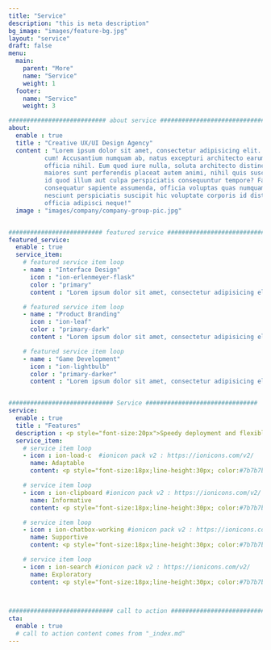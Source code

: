```yaml
---
title: "Service"
description: "this is meta description"
bg_image: "images/feature-bg.jpg"
layout: "service"
draft: false
menu:
  main:
    parent: "More"
    name: "Service"
    weight: 1
  footer:
    name: "Service"
    weight: 3

########################### about service #############################
about:
  enable : true
  title : "Creative UX/UI Design Agency"
  content : "Lorem ipsum dolor sit amet, consectetur adipisicing elit. Voluptate soluta corporis odit, optio
          cum! Accusantium numquam ab, natus excepturi architecto earum ipsa aliquam, illum, omnis rerum, eveniet
          officia nihil. Eum quod iure nulla, soluta architecto distinctio. Nesciunt odio ullam expedita, neque fugit
          maiores sunt perferendis placeat autem animi, nihil quis suscipit quibusdam ut reiciendis doloribus natus nemo
          id quod illum aut culpa perspiciatis consequuntur tempore? Facilis nam vitae iure quisquam eius harum
          consequatur sapiente assumenda, officia voluptas quas numquam placeat, alias molestias nisi laudantium
          nesciunt perspiciatis suscipit hic voluptate corporis id distinctio earum. Dolor reprehenderit fuga dolore
          officia adipisci neque!"
  image : "images/company/company-group-pic.jpg"


########################## featured service ############################
featured_service:
  enable : true
  service_item:
    # featured service item loop
    - name : "Interface Design"
      icon : "ion-erlenmeyer-flask"
      color : "primary"
      content : "Lorem ipsum dolor sit amet, consectetur adipisicing elit. Saepe enim impedit repudiandae omnis est temporibus."

    # featured service item loop
    - name : "Product Branding"
      icon : "ion-leaf"
      color : "primary-dark"
      content : "Lorem ipsum dolor sit amet, consectetur adipisicing elit. Saepe enim impedit repudiandae omnis est temporibus."

    # featured service item loop
    - name : "Game Development"
      icon : "ion-lightbulb"
      color : "primary-darker"
      content : "Lorem ipsum dolor sit amet, consectetur adipisicing elit. Saepe enim impedit repudiandae omnis est temporibus."


############################# Service ###############################
service:
  enable : true
  title : "Features"
  description : <p style="font-size:20px">Speedy deployment and flexible customization<br/>Tailor-made to EFL teachers</p>
  service_item:
    # service item loop
    - icon : ion-load-c  #ionicon pack v2 : https://ionicons.com/v2/
      name: Adaptable
      content: <p style="font-size:18px;line-height:30px; color:#7b7b7b">Tailored to the needs of <br/>EFL teachers</p>

    # service item loop
    - icon : ion-clipboard #ionicon pack v2 : https://ionicons.com/v2/
      name: Informative
      content: <p style="font-size:18px;line-height:30px; color:#7b7b7b">Bridging the gap between <br/>technology and EFL</p>

    # service item loop
    - icon : ion-chatbox-working #ionicon pack v2 : https://ionicons.com/v2/
      name: Supportive
      content: <p style="font-size:18px;line-height:30px; color:#7b7b7b">Providing extracurricular technical support</p>

    # service item loop
    - icon : ion-search #ionicon pack v2 : https://ionicons.com/v2/
      name: Exploratory
      content: <p style="font-size:18px;line-height:30px; color:#7b7b7b">Discovering use cases in <br/>EFL contexts</p>

 

############################# call to action #################################
cta:
  enable : true
  # call to action content comes from "_index.md"
---
```

